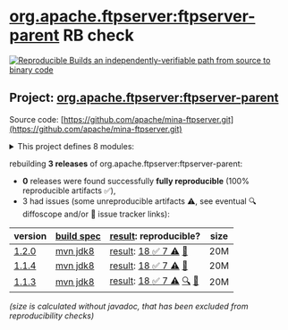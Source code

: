 [org.apache.ftpserver:ftpserver-parent](https://central.sonatype.com/artifact/org.apache.ftpserver/ftpserver-parent/versions) RB check
=======

[![Reproducible Builds](https://reproducible-builds.org/images/logos/rb.svg) an independently-verifiable path from source to binary code](https://reproducible-builds.org/)

## Project: [org.apache.ftpserver:ftpserver-parent](https://central.sonatype.com/artifact/org.apache.ftpserver/ftpserver-parent/versions)

Source code: [https://github.com/apache/mina-ftpserver.git](https://github.com/apache/mina-ftpserver.git)

<details><summary>This project defines 8 modules:</summary>

* [org.apache.ftpserver.examples:ftpserver-osgi-ftplet-service](https://central.sonatype.com/artifact/org.apache.ftpserver.examples/ftpserver-osgi-ftplet-service/1.2.0)
* [org.apache.ftpserver.examples:ftpserver-osgi-spring-service](https://central.sonatype.com/artifact/org.apache.ftpserver.examples/ftpserver-osgi-spring-service/1.2.0)
* [org.apache.ftpserver.examples:ftpserver-spring-war](https://central.sonatype.com/artifact/org.apache.ftpserver.examples/ftpserver-spring-war/1.2.0)
* [org.apache.ftpserver:ftplet-api](https://central.sonatype.com/artifact/org.apache.ftpserver/ftplet-api/1.2.0)
* [org.apache.ftpserver:ftpserver](https://central.sonatype.com/artifact/org.apache.ftpserver/ftpserver/1.2.0)
* [org.apache.ftpserver:ftpserver-core](https://central.sonatype.com/artifact/org.apache.ftpserver/ftpserver-core/1.2.0)
* [org.apache.ftpserver:ftpserver-examples](https://central.sonatype.com/artifact/org.apache.ftpserver/ftpserver-examples/1.2.0)
* [org.apache.ftpserver:ftpserver-parent](https://central.sonatype.com/artifact/org.apache.ftpserver/ftpserver-parent/1.2.0)
</details>

rebuilding **3 releases** of org.apache.ftpserver:ftpserver-parent:
- **0** releases were found successfully **fully reproducible** (100% reproducible artifacts :white_check_mark:),
- 3 had issues (some unreproducible artifacts :warning:, see eventual :mag: diffoscope and/or :memo: issue tracker links):

| version | [build spec](/BUILDSPEC.md) | [result](https://reproducible-builds.org/docs/jvm/): reproducible? | size |
| -- | --------- | ------ | -- |
| [1.2.0](https://central.sonatype.com/artifact/org.apache.ftpserver/ftpserver-parent/1.2.0/pom) | [mvn jdk8](mina-ftpserver-1.2.0.buildspec) | [result](ftpserver-parent-1.2.0.buildinfo): [18 :white_check_mark:  7 :warning:](ftpserver-parent-1.2.0.buildcompare) [:memo:](https://github.com/apache/mina-ftpserver/pull/13) | 20M |
| [1.1.4](https://central.sonatype.com/artifact/org.apache.ftpserver/ftpserver-parent/1.1.4/pom) | [mvn jdk8](mina-ftpserver-1.1.4.buildspec) | [result](ftpserver-parent-1.1.4.buildinfo): [18 :white_check_mark:  7 :warning:](ftpserver-parent-1.1.4.buildcompare) [:memo:](https://github.com/apache/mina-ftpserver/pull/13) | 20M |
| [1.1.3](https://central.sonatype.com/artifact/org.apache.ftpserver/ftpserver-parent/1.1.3/pom) | [mvn jdk8](mina-ftpserver-1.1.3.buildspec) | [result](ftpserver-parent-1.1.3.buildinfo): [18 :white_check_mark:  7 :warning:](ftpserver-parent-1.1.3.buildcompare) [:mag:](ftpserver-parent-1.1.3.diffoscope) [:memo:](https://github.com/apache/mina-ftpserver/pull/13) | 20M |

<i>(size is calculated without javadoc, that has been excluded from reproducibility checks)</i>
